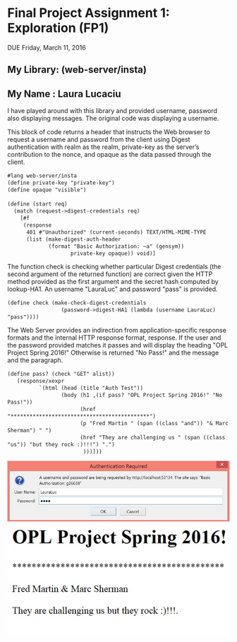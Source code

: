 # Final Project Assignment 1: Exploration (FP1)
DUE Friday, March 11, 2016

## My Library: (web-server/insta)
## My Name : Laura Lucaciu
I have played around with this library and provided username, password also displaying messages.
The original code was displaying a username.

This block of code returns a header that instructs the Web browser to request a username and password from the client using Digest authentication with realm as the realm, private-key as the server’s contribution to the nonce, and opaque as the data passed through the client.

```
#lang web-server/insta
(define private-key "private-key")
(define opaque "visible")

(define (start req)
  (match (request->digest-credentials req)
    [#f
     (response
      401 #"Unauthorized" (current-seconds) TEXT/HTML-MIME-TYPE
      (list (make-digest-auth-header
             (format "Basic Authorization: ~a" (gensym))
                    private-key opaque)) void)]
 ```
  The function check is checking whether particular Digest credentials (the second argument of the returned function) are correct
  given the HTTP method provided as the first argument and the secret hash computed by lookup-HA1.
  An username "LauraLuc" and password "pass" is provided.
  
  ```
  (define check (make-check-digest-credentials
                   (password->digest-HA1 (lambda (username LauraLuc) "pass"))))
  ```
  
  The Web Server provides an indirection from application-specific response formats and the internal HTTP response format, response.
  If the user and the password provided matches it passes and will display the heading "OPL Project Spring 2016!"
  Otherwise is returned "No Pass!" and the message and the paragraph.
  ```
  (define pass? (check "GET" alist))
     (response/xexpr
            `(html (head (title "Auth Test"))
                   (body (h1 ,(if pass? "OPL Project Spring 2016!" "No Pass!"))
                         (href "********************************************")
                         (p "Fred Martin " (span ((class "and")) "& Marc Sherman") " ")
                         (href "They are challenging us " (span ((class "us")) "but they rock :)!!!") ".")
                          )))]))
  ```
  
![alt tag](https://raw.githubusercontent.com/LauraLucaciu/FP1/master/UserName.jpg)
![alt tag](https://raw.githubusercontent.com/LauraLucaciu/FP1/master/DisplayMessage.jpg)

